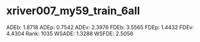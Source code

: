 # xriver007_my59_train_6all

ADEb: 1.8718
ADEp: 0.7542
ADEv: 2.3976
FDEb: 3.5565
FDEp: 1.4432
FDEv: 4.4304
Rank: 1035
WSADE: 1.3288
WSFDE: 2.5056